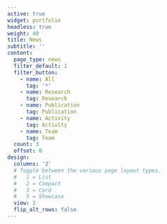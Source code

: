 ```yaml
---
active: true
widget: portfolio
headless: true
weight: 40
title: News
subtitle: ''
content:
  page_type: news
  filter_default: 1
  filter_button:
    - name: All
      tag: '*'
    - name: Research
      tag: Research
    - name: Publication
      tag: Publication
    - name: Activity
      tag: Activity
    - name: Team
      tag: Team
  count: 3
  offset: 0
design:
  columns: '2'
  # Toggle between the various page layout types.
  #   1 = List
  #   2 = Compact
  #   3 = Card
  #   5 = Showcase
  view: 2
  flip_alt_rows: false
---
```

